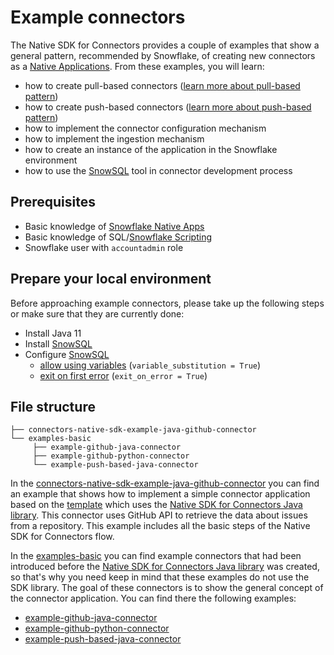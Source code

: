 # Example connectors

The Native SDK for Connectors provides a couple of examples that show a general pattern, recommended by Snowflake, of
creating new connectors as a [Native Applications][Native Apps docs].
From these examples, you will learn:
* how to create pull-based connectors ([learn more about pull-based pattern][Pull-based pattern])
* how to create push-based connectors ([learn more about push-based pattern][Push-based pattern])
* how to implement the connector configuration mechanism
* how to implement the ingestion mechanism
* how to create an instance of the application in the Snowflake environment
* how to use the [SnowSQL][SnowSQL guide] tool in connector development process

## Prerequisites

- Basic knowledge of [Snowflake Native Apps][Native Apps docs]
- Basic knowledge of SQL/[Snowflake Scripting][Snowflake Scripting docs]
- Snowflake user with `accountadmin` role

## Prepare your local environment

Before approaching example connectors, please take up the following steps or make sure that they are currently done:
- Install Java 11
- Install [SnowSQL][SnowSQL guide]
- Configure [SnowSQL][SnowSQL guide]
    - [allow using variables][SnowSQL variables] (`variable_substitution = True`)
    - [exit on first error][SnowSQL exit on error] (`exit_on_error = True`)

## File structure

```text
├── connectors-native-sdk-example-java-github-connector
└── examples-basic
     ├── example-github-java-connector
     ├── example-github-python-connector
     └── example-push-based-java-connector
```

In the [connectors-native-sdk-example-java-github-connector][connectors-native-sdk-example-java-github-connector dir]
you can find an example that shows how to implement a simple connector application based on the [template][connectors-native-sdk template]
which uses the [Native SDK for Connectors Java library][connectors-native-sdk-java]. This connector uses GitHub API to
retrieve the data about issues from a repository. This example includes all the basic steps of the Native SDK for
Connectors flow.

In the [examples-basic][examples-basic dir] you can find example connectors that had been introduced before the [Native SDK
for Connectors Java library][connectors-native-sdk-java] was created, so that's why you need keep in mind that these examples
do not use the SDK library. The goal of these connectors is to show the general concept of the connector application.
You can find there the following examples:
* [example-github-java-connector][example-github-java-connector dir]
* [example-github-python-connector][example-github-python-connector dir]
* [example-push-based-java-connector][example-push-based-java-connector dir]



[Native Apps docs]: https://docs.snowflake.com/en/developer-guide/native-apps/native-apps-about
[SnowSQL guide]: https://docs.snowflake.com/en/user-guide/snowsql
[SnowSQL variables]: https://docs.snowflake.com/en/user-guide/snowsql-use#enabling-variable-substitution
[SnowSQL exit on error]: https://docs.snowflake.com/en/user-guide/snowsql-config#exit-on-error
[Snowflake Scripting docs]: https://docs.snowflake.com/en/developer-guide/snowflake-scripting/index
[Pull-based pattern]: https://docs.snowflake.com/en/developer-guide/native-apps/connector-sdk/about-connector-sdk#what-is-a-native-connector
[Push-based pattern]: https://docs.snowflake.com/en/developer-guide/native-apps/connector-sdk/about-connector-sdk#what-is-a-native-connector

[connectors-native-sdk-example-java-github-connector dir]: ./connectors-native-sdk-example-java-github-connector
[example-github-java-connector dir]: ./examples-basic/example-github-java-connector
[example-github-python-connector dir]: ./examples-basic/example-github-python-connector
[example-push-based-java-connector dir]: ./examples-basic/example-push-based-java-connector

[examples-basic dir]: ./examples-basic
[connectors-native-sdk template]: ../templates/connectors-native-sdk-template
[connectors-native-sdk-java]: ../connectors-native-sdk-java
